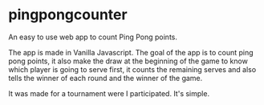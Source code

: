 # pingpongcounter
An easy to use web app to count Ping Pong points.

The app is made in Vanilla Javascript. The goal of the app is to count ping pong points, it also make the draw at the beginning of the game to know which player is going to serve first, it counts the remaining serves and also tells the winner of each round and the winner of the game.

It was made for a tournament were I participated. It's simple.

